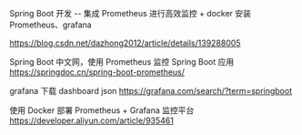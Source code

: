 Spring Boot 开发 -- 集成 Prometheus 进行高效监控 + docker 安装 Prometheus、grafana

https://blog.csdn.net/dazhong2012/article/details/139288005

Spring Boot 中文网，使用 Prometheus 监控 Spring Boot 应用
https://springdoc.cn/spring-boot-prometheus/

grafana 下载 dashboard json
https://grafana.com/search/?term=springboot

使用 Docker 部署 Prometheus + Grafana 监控平台
https://developer.aliyun.com/article/935461
